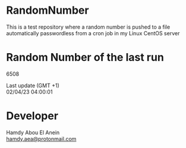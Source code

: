 # RandomNumber    
This is a test repository where a random number is pushed to a file automatically passwordless from a cron job in my Linux CentOS server    
# Random Number of the last run   
6508
      
Last update (GMT +1)    
02/04/23 04:00:01
# Developer    
Hamdy Abou El Anein   
hamdy.aea@protonmail.com
